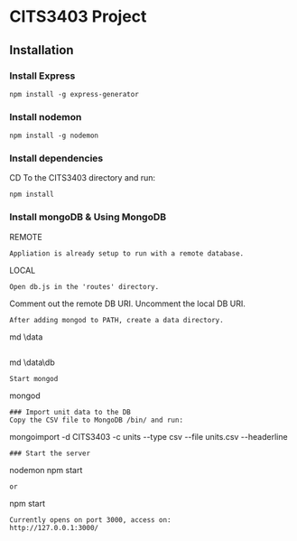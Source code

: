 # CITS3403 Project

## Installation

### Install Express
```
npm install -g express-generator
```

### Install nodemon
```
npm install -g nodemon
```

### Install dependencies
CD To the CITS3403 directory and run:
```
npm install
```

### Install mongoDB & Using MongoDB
REMOTE
```
Appliation is already setup to run with a remote database.
```
LOCAL
```
Open db.js in the 'routes' directory.
```
Comment out the remote DB URI.
Uncomment the local DB URI.
```
After adding mongod to PATH, create a data directory.
```
md \data
```
```
md \data\db
```
Start mongod
```
mongod
```
### Import unit data to the DB
Copy the CSV file to MongoDB /bin/ and run:
```
mongoimport -d CITS3403 -c units --type csv --file units.csv --headerline
```
### Start the server
```
nodemon npm start
```
or
```
npm start
```
Currently opens on port 3000, access on:
http://127.0.0.1:3000/

